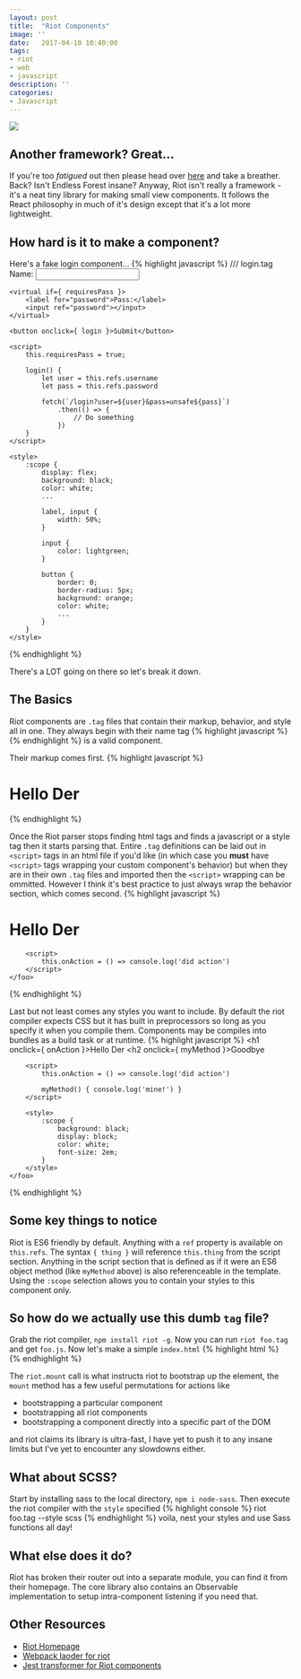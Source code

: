 ```yaml
---
layout: post
title:  "Riot Components"
image: ''
date:   2017-04-10 10:40:00
tags:
- riot
- web
- javascript
description: ''
categories:
- Javascript 
---
```


<a href="http://riotjs.com/"><img src="http://riotjs.com/made-with-riot/img/logo_2x.png" /></a>

## Another framework? Great...

If you're too *fatigued* out then please head over <a href="https://www.youtube.com/watch?v=SRsnpJxM_GA">here</a> and take a breather. Back? Isn't Endless Forest insane? Anyway, Riot isn't really a framework - it's a neat tiny library for making small view components. It follows the React philosophy in much of it's design except that it's a lot more lightweight.

## How hard is it to make a component?

Here's a fake login component...
{% highlight javascript %}
/// login.tag
<login>
    <label for="username">Name:</label>
    <input ref="username"></input>

    <virtual if={ requiresPass }>
        <label for="password">Pass:</label>
        <input ref="password"></input>
    </virtual>

    <button onclick={ login }>Submit</button>

    <script>
        this.requiresPass = true;

        login() {
            let user = this.refs.username
            let pass = this.refs.password

            fetch(`/login?user=${user}&pass=unsafe${pass}`)
                .then(() => {
                    // Do something
                })
        }
    </script>

    <style>
        :scope {
            display: flex;
            background: black;
            color: white;
            ...

            label, input {
                width: 50%;
            }

            input {
                color: lightgreen;
            }

            button {
                border: 0;
                border-radius: 5px;
                background: orange;
                color: white;
                ...
            }
        }
    </style>
</login>
{% endhighlight %}

There's a LOT going on there so let's break it down.

## The Basics

Riot components are `.tag` files that contain their markup, behavior, and style all in one. They always begin with their name tag
{% highlight javascript %}
    <foo>
    </foo>
{% endhighlight %}
is a valid component.

Their markup comes first.
{% highlight javascript %}
    <foo>
        <h1>Hello Der</h1>
    </foo>
{% endhighlight %}

Once the Riot parser stops finding html tags and finds a javascript or a style tag then it starts parsing that. Entire `.tag` definitions can be laid out in `<script>` tags in an html file if you'd like (in which case you **must** have `<script>` tags wrapping your custom component's behavior) but when they are in their own `.tag` files and imported then the `<script>` wrapping can be ommitted. However I think it's best practice to just always wrap the behavior section, which comes second.
{% highlight javascript %}
    <foo>
        <h1>Hello Der</h1>

        <script>
            this.onAction = () => console.log('did action')
        </script>
    </foo>
{% endhighlight %}

Last but not least comes any styles you want to include. By default the riot compiler expects CSS but it has built in preprocessors so long as you specify it when you compile them. Components may be compiles into bundles as a build task or at runtime.
{% highlight javascript %}
    <foo>
        <h1 onclick={ onAction }>Hello Der</h1>
        <h2 onclick={ myMethod }>Goodbye</h2>

        <script>
            this.onAction = () => console.log('did action')

            myMethod() { console.log('mine!') }
        </script>

        <style>
            :scope {
                background: black;
                display: block;
                color: white;
                font-size: 2em;
            }
        </style>
    </foo>
{% endhighlight %}

## Some key things to notice

Riot is ES6 friendly by default. Anything with a `ref` property is available on `this.refs`. The syntax `{ thing }` will reference `this.thing` from the script section. Anything in the script section that is defined as if it were an ES6 object method (like `myMethod` above) is also referenceable in the template. Using the `:scope` selection allows you to contain your styles to this component only. 

## So how do we actually use this dumb `tag` file?

Grab the riot compiler, `npm install riot -g`. Now you can run `riot foo.tag` and get `foo.js`. Now let's make a simple `index.html`
{% highlight html %}
    <html>
        <head>
            <script src="https://cdnjs.cloudflare.com/ajax/libs/riot/3.4.1/riot.min.js"></script>
            <script src="./foo.js"></script>
        </head>
        <body>
            <foo></foo>
            <script>
                riot.mount('foo');
            </script>
        </body>
    </html>
{% endhighlight %}

The `riot.mount` call is what instructs riot to bootstrap up the element, the `mount` method has a few useful permutations for actions like
- bootstrapping a particular component
- bootstrapping all riot components
- bootstrapping a component directly into a specific part of the DOM

and riot claims its library is ultra-fast, I have yet to push it to any insane limits but I've yet to encounter any slowdowns either.

## What about SCSS?

Start by installing sass to the local directory, `npm i node-sass`. Then execute the riot compiler with the `style` specified 
{% highlight console %}
riot foo.tag --style scss
{% endhighlight %}
voila, nest your styles and use Sass functions all day!

## What else does it do?

Riot has broken their router out into a separate module, you can find it from their homepage. The core library also contains an Observable implementation to setup intra-component listening if you need that.

## Other Resources

- <a href="http://riotjs.com">Riot Homepage</a>
- <a href="https://github.com/riot/tag-loader">Webpack laoder for riot</a>
- <a href="https://github.com/tompascall/riot-jest-transformer">Jest transformer for Riot components</a>

